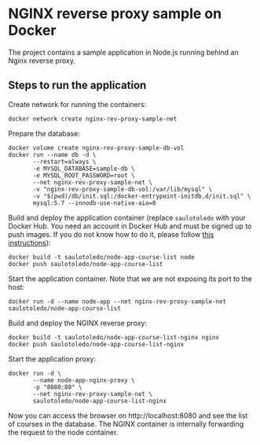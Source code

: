 # NGINX reverse proxy sample on Docker

The project contains a sample application in Node.js running behind an Nginx reverse proxy.

## Steps to run the application

Create network for running the containers:

```
docker network create nginx-rev-proxy-sample-net
```

Prepare the database:

```
docker volume create nginx-rev-proxy-sample-db-vol
docker run --name db -d \
       --restart=always \
       -e MYSQL_DATABASE=sample-db \
       -e MYSQL_ROOT_PASSWORD=root \
       --net nginx-rev-proxy-sample-net \
       -v "nginx-rev-proxy-sample-db-vol:/var/lib/mysql" \
       -v "$(pwd)/db/init.sql:/docker-entrypoint-initdb.d/init.sql" \
       mysql:5.7 --innodb-use-native-aio=0
```

Build and deploy the application container (replace `saulotoledo` with your Docker Hub. You need an account in Docker Hub and must be signed up to push images. If you do not know how to do it, please follow [this instructions](https://docs.docker.com/docker-hub/)):

```
docker build -t saulotoledo/node-app-course-list node
docker push saulotoledo/node-app-course-list
```

Start the application container. Note that we are not exposing its port to the host:

```
docker run -d --name node-app --net nginx-rev-proxy-sample-net saulotoledo/node-app-course-list
```

Build and deploy the NGINX reverse proxy:

```
docker build -t saulotoledo/node-app-course-list-nginx nginx
docker push saulotoledo/node-app-course-list-nginx
```

Start the application proxy:

```
docker run -d \
       --name node-app-nginx-proxy \
       -p "8080:80" \
       --net nginx-rev-proxy-sample-net \
       saulotoledo/node-app-course-list-nginx
```

Now you can access the browser on http://localhost:8080 and see the list of courses in the database. The NGINX container is
internally forwarding the request to the node container.
